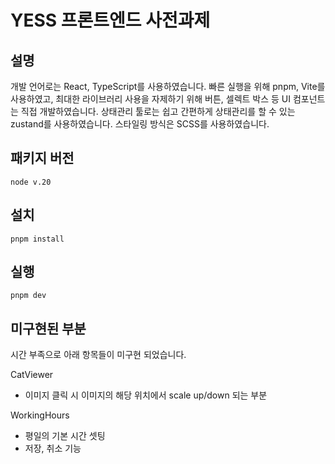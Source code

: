 # YESS 프론트엔드 사전과제

## 설명

개발 언어로는 React, TypeScript를 사용하였습니다.
빠른 실행을 위해 pnpm, Vite를 사용하였고,
최대한 라이브러리 사용을 자제하기 위해 버튼, 셀렉트 박스 등 UI 컴포넌트는 직접 개발하였습니다.
상태관리 툴로는 쉽고 간편하게 상태관리를 할 수 있는 zustand를 사용하였습니다.
스타일링 방식은 SCSS를 사용하였습니다.

## 패키지 버전

```
node v.20
```

## 설치

```
pnpm install
```

## 실행

```
pnpm dev
```

## 미구현된 부분

시간 부족으로 아래 항목들이 미구현 되었습니다.

CatViewer

- 이미지 클릭 시 이미지의 해당 위치에서 scale up/down 되는 부분

WorkingHours

- 평일의 기본 시간 셋팅
- 저장, 취소 기능
